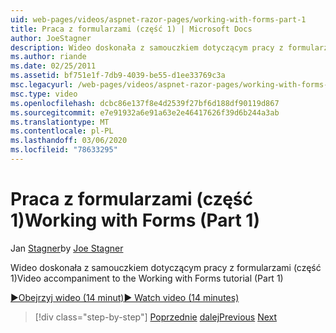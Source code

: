 ```yaml
---
uid: web-pages/videos/aspnet-razor-pages/working-with-forms-part-1
title: Praca z formularzami (część 1) | Microsoft Docs
author: JoeStagner
description: Wideo doskonała z samouczkiem dotyczącym pracy z formularzami (część 1)
ms.author: riande
ms.date: 02/25/2011
ms.assetid: bf751e1f-7db9-4039-be55-d1ee33769c3a
msc.legacyurl: /web-pages/videos/aspnet-razor-pages/working-with-forms-part-1
msc.type: video
ms.openlocfilehash: dcbc86e137f8e4d2539f27bf6d188df90119d867
ms.sourcegitcommit: e7e91932a6e91a63e2e46417626f39d6b244a3ab
ms.translationtype: MT
ms.contentlocale: pl-PL
ms.lasthandoff: 03/06/2020
ms.locfileid: "78633295"
---
```

# <a name="working-with-forms-part-1"></a><span data-ttu-id="1f3a0-103">Praca z formularzami (część 1)</span><span class="sxs-lookup"><span data-stu-id="1f3a0-103">Working with Forms (Part 1)</span></span>

<span data-ttu-id="1f3a0-104">Jan [Stagner](https://github.com/JoeStagner)</span><span class="sxs-lookup"><span data-stu-id="1f3a0-104">by [Joe Stagner](https://github.com/JoeStagner)</span></span>

<span data-ttu-id="1f3a0-105">Wideo doskonała z samouczkiem dotyczącym pracy z formularzami (część 1)</span><span class="sxs-lookup"><span data-stu-id="1f3a0-105">Video accompaniment to the Working with Forms tutorial (Part 1)</span></span>

<span data-ttu-id="1f3a0-106">[&#9654;Obejrzyj wideo (14 minut)](https://channel9.msdn.com/Blogs/ASP-NET-Site-Videos/working-with-forms-(part-1))</span><span class="sxs-lookup"><span data-stu-id="1f3a0-106">[&#9654; Watch video (14 minutes)](https://channel9.msdn.com/Blogs/ASP-NET-Site-Videos/working-with-forms-(part-1))</span></span>

> [!div class="step-by-step"]
> <span data-ttu-id="1f3a0-107">[Poprzednie](creating-a-consistent-look-part-2.md)
> [dalej](working-with-forms-part-2.md)</span><span class="sxs-lookup"><span data-stu-id="1f3a0-107">[Previous](creating-a-consistent-look-part-2.md)
[Next](working-with-forms-part-2.md)</span></span>
